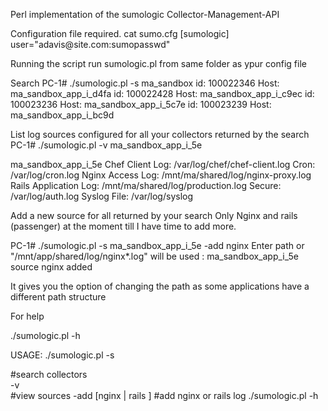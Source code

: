 
Perl implementation of the sumologic Collector-Management-API

Configuration file required.
cat sumo.cfg
[sumologic]
 user="adavis\@site.com:sumopasswd"


Running the script
run  sumologic.pl from same folder as ypur config file 

Search
PC-1#   ./sumologic.pl -s ma_sandbox
id: 100022346 Host: ma_sandbox_app_i_d4fa
id: 100022428 Host: ma_sandbox_app_i_c9ec
id: 100023236 Host: ma_sandbox_app_i_5c7e
id: 100023239 Host: ma_sandbox_app_i_bc9d


List  log sources configured for all your collectors returned by the search 
PC-1# ./sumologic.pl -v ma_sandbox_app_i_5e

ma_sandbox_app_i_5e
	Chef Client Log: /var/log/chef/chef-client.log
	Cron: /var/log/cron.log
	Nginx Access Log: /mnt/ma/shared/log/nginx-proxy.log
	Rails Application Log: /mnt/ma/shared/log/production.log
	Secure: /var/log/auth.log
	Syslog File: /var/log/syslog

Add a new source for all returned by your search 
Only Nginx and rails (passenger) at the moment till I have time to add more. 

PC-1#  ./sumologic.pl -s ma_sandbox_app_i_5e  -add nginx
Enter path or "/mnt/app/shared/log/nginx*.log" will be used  : 
ma_sandbox_app_i_5e source nginx added 

It gives you the option of changing the path as some applications have a different path structure 


For help 

./sumologic.pl -h

 USAGE: ./sumologic.pl 
-s <search string>   #search collectors  
 		 -v <search string>                  #view sources 
 		  -add [nginx | rails ]                 #add nginx or rails log
 		 ./sumologic.pl -h

 
